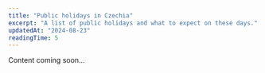 ```yaml
---
title: "Public holidays in Czechia"
excerpt: "A list of public holidays and what to expect on these days."
updatedAt: "2024-08-23"
readingTime: 5
---
```


Content coming soon...
